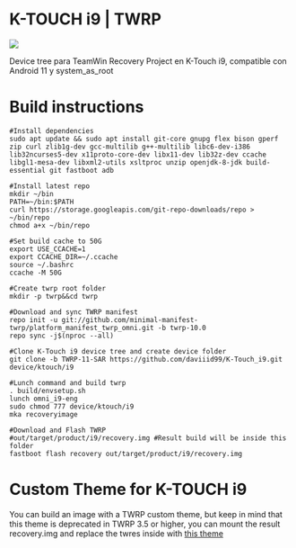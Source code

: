 # K-TOUCH i9 | TWRP

<img src="https://github.com/daviiid99/K-Touch_i9/blob/main/Screenshot_2010-01-02-07-51-42.png">

Device tree para TeamWin Recovery Project en K-Touch i9, compatible con Android 11 y system_as_root

# Build instructions

```
#Install dependencies
sudo apt update && sudo apt install git-core gnupg flex bison gperf zip curl zlib1g-dev gcc-multilib g++-multilib libc6-dev-i386 lib32ncurses5-dev x11proto-core-dev libx11-dev lib32z-dev ccache libgl1-mesa-dev libxml2-utils xsltproc unzip openjdk-8-jdk build-essential git fastboot adb

#Install latest repo
mkdir ~/bin
PATH=~/bin:$PATH
curl https://storage.googleapis.com/git-repo-downloads/repo > ~/bin/repo
chmod a+x ~/bin/repo

#Set build cache to 50G
export USE_CCACHE=1
export CCACHE_DIR=~/.ccache
source ~/.bashrc
ccache -M 50G

#Create twrp root folder
mkdir -p twrp&&cd twrp

#Download and sync TWRP manifest
repo init -u git://github.com/minimal-manifest-twrp/platform_manifest_twrp_omni.git -b twrp-10.0
repo sync -j$(nproc --all)

#Clone K-Touch i9 device tree and create device folder
git clone -b TWRP-11-SAR https://github.com/daviiid99/K-Touch_i9.git device/ktouch/i9

#Lunch command and build twrp
. build/envsetup.sh
lunch omni_i9-eng
sudo chmod 777 device/ktouch/i9
mka recoveryimage

#Download and Flash TWRP 
#out/target/product/i9/recovery.img #Result build will be inside this folder
fastboot flash recovery out/target/product/i9/recovery.img
```
# Custom Theme for K-TOUCH i9
You can build an image with a TWRP custom theme, but keep in mind that this theme is deprecated in TWRP 3.5 or higher, you can mount the result recovery.img and replace the twres inside with <a href="https://github.com/daviiid99/K-Touch_i9/tree/twres">this theme</a>
